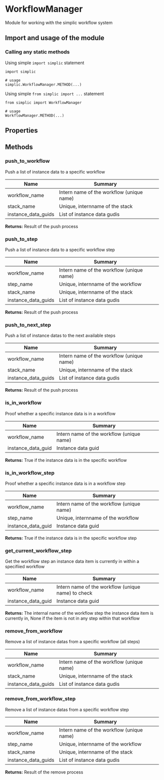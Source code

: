 WorkflowManager
===

Module for working with the simplic workflow system


## Import and usage of the module
### Calling any static methods
Using simple `import simplic` statement
```
import simplic

# usage
simplic.WorkflowManager.METHOD(...)
```
Using simple `from simplic import ...` statement
```
from simplic import WorkflowManager

# usage
WorkflowManager.METHOD(...)
```


## Properties

## Methods

### push_to_workflow
Push a list of instance data to a specific workflow

| Name | Summary |    |
| --- | --- | ---- |
 | workflow_name | Intern name of the workflow (unique name) | |
 | stack_name | Unique, internname of the stack | |
 | instance_data_guids | List of instance data gudis | |

__Returns:__
Result of the push process

### push_to_step
Push a list of instance data to a specific workflow step

| Name | Summary |    |
| --- | --- | ---- |
 | workflow_name | Intern name of the workflow (unique name) | |
 | step_name | Unique, internname of the workflow | |
 | stack_name | Unique, internname of the stack | |
 | instance_data_guids | List of instance data gudis | |

__Returns:__
Result of the push process

### push_to_next_step
Push a list of instance datas to the next available steps

| Name | Summary |    |
| --- | --- | ---- |
 | workflow_name | Intern name of the workflow (unique name) | |
 | stack_name | Unique, internname of the stack | |
 | instance_data_guids | List of instance data gudis | |

__Returns:__
Result of the push process

### is_in_workflow
Proof whether a specific instance data is in a workflow

| Name | Summary |    |
| --- | --- | ---- |
 | workflow_name | Intern name of the workflow (unique name) | |
 | instance_data_guid | Instance data guid | |

__Returns:__
True if the instance data is in the specific workflow

### is_in_workflow_step
Proof whether a specific instance data is in a workflow step

| Name | Summary |    |
| --- | --- | ---- |
 | workflow_name | Intern name of the workflow (unique name) | |
 | step_name | Unique, internname of the workflow | |
 | instance_data_guid | Instance data guid | |

__Returns:__
True if the instance data is in the specific workflow step

### get_current_workflow_step
Get the workflow step an instance data item is currently in within a specifiied workflow

| Name | Summary |    |
| --- | --- | ---- |
 | workflow_name | Intern name of the workflow (unique name) to check | |
 | instance_data_guid | Instance data guid | |

__Returns:__
The internal name of the workflow step the instance data item is currently in, None if the item is not in any step within that workflow

### remove_from_workflow
Remove a list of instance datas from a specific workflow (all steps)

| Name | Summary |    |
| --- | --- | ---- |
 | workflow_name | Intern name of the workflow (unique name) | |
 | stack_name | Unique, internname of the stack | |
 | instance_data_guids | List of instance data gudis | |

### remove_from_workflow_step
Remove a list of instance datas from a specific workflow step

| Name | Summary |    |
| --- | --- | ---- |
 | workflow_name | Intern name of the workflow (unique name) | |
 | step_name | Unique, internname of the workflow | |
 | stack_name | Unique, internname of the stack | |
 | instance_data_guids | List of instance data gudis | |

__Returns:__
Result of the remove process
